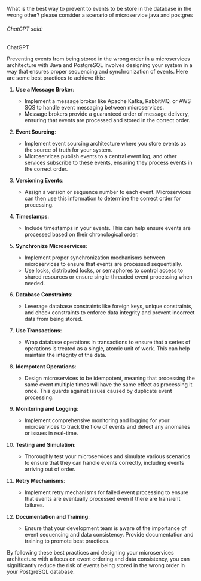What is the best way to prevent to events to be store in the database in the wrong other? please consider a scenario of microservice java and postgres

###### ChatGPT said:

ChatGPT

Preventing events from being stored in the wrong order in a microservices architecture with Java and PostgreSQL involves designing your system in a way that ensures proper sequencing and synchronization of events. Here are some best practices to achieve this:

1. **Use a Message Broker**:
    
    - Implement a message broker like Apache Kafka, RabbitMQ, or AWS SQS to handle event messaging between microservices.
    - Message brokers provide a guaranteed order of message delivery, ensuring that events are processed and stored in the correct order.
2. **Event Sourcing**:
    
    - Implement event sourcing architecture where you store events as the source of truth for your system.
    - Microservices publish events to a central event log, and other services subscribe to these events, ensuring they process events in the correct order.
3. **Versioning Events**:
    
    - Assign a version or sequence number to each event. Microservices can then use this information to determine the correct order for processing.
4. **Timestamps**:
    
    - Include timestamps in your events. This can help ensure events are processed based on their chronological order.
5. **Synchronize Microservices**:
    
    - Implement proper synchronization mechanisms between microservices to ensure that events are processed sequentially.
    - Use locks, distributed locks, or semaphores to control access to shared resources or ensure single-threaded event processing when needed.
6. **Database Constraints**:
    
    - Leverage database constraints like foreign keys, unique constraints, and check constraints to enforce data integrity and prevent incorrect data from being stored.
7. **Use Transactions**:
    
    - Wrap database operations in transactions to ensure that a series of operations is treated as a single, atomic unit of work. This can help maintain the integrity of the data.
8. **Idempotent Operations**:
    
    - Design microservices to be idempotent, meaning that processing the same event multiple times will have the same effect as processing it once. This guards against issues caused by duplicate event processing.
9. **Monitoring and Logging**:
    
    - Implement comprehensive monitoring and logging for your microservices to track the flow of events and detect any anomalies or issues in real-time.
10. **Testing and Simulation**:
    
    - Thoroughly test your microservices and simulate various scenarios to ensure that they can handle events correctly, including events arriving out of order.
11. **Retry Mechanisms**:
    
    - Implement retry mechanisms for failed event processing to ensure that events are eventually processed even if there are transient failures.
12. **Documentation and Training**:
    
    - Ensure that your development team is aware of the importance of event sequencing and data consistency. Provide documentation and training to promote best practices.

By following these best practices and designing your microservices architecture with a focus on event ordering and data consistency, you can significantly reduce the risk of events being stored in the wrong order in your PostgreSQL database.